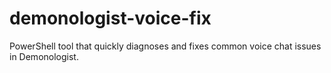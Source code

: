 # demonologist-voice-fix
PowerShell tool that quickly diagnoses and fixes common voice chat issues in Demonologist.
